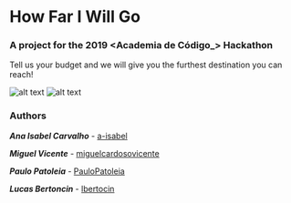 # How Far I Will Go

### A project for the 2019 <Academia de Código_> Hackathon

Tell us your budget and we will give you the furthest destination you can reach!

![alt text](http://i66.tinypic.com/30vk5k7.jpg)
![alt text](http://i66.tinypic.com/s31o37.png)

### Authors

***Ana Isabel Carvalho*** - [a-isabel](https://github.com/a-isabel)

***Miguel Vicente*** - [miguelcardosovicente](https://github.com/miguelcardosovicente)

***Paulo Patoleia*** - [PauloPatoleia](https://github.com/PauloPatoleia)

***Lucas Bertoncin*** - [lbertocin](https://github.com/lbertoncin)
